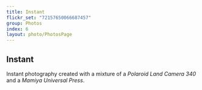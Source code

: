 ```yaml
---
title: Instant
flickr_set: "72157650066687457"
group: Photos
index: 6
layout: photo/PhotosPage
---
```


## Instant

Instant photography created with a mixture of a _Polaroid Land Camera 340_ and a _Mamiya Universal Press_.
